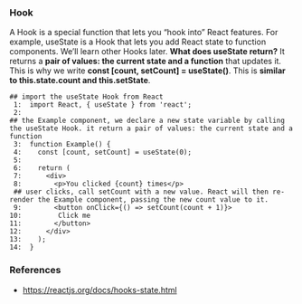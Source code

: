 ### Hook
A Hook is a special function that lets you “hook into” React features. For example, useState is a Hook that lets you add React state to function components. We’ll learn other Hooks later.
**What does useState return?** It returns a **pair of values: the current state and a function** that updates it. This is why we write **const [count, setCount] = useState()**. This is **similar to this.state.count and this.setState**.

```
## import the useState Hook from React
 1:  import React, { useState } from 'react';
 2: 
## the Example component, we declare a new state variable by calling the useState Hook. it return a pair of values: the current state and a function
 3:  function Example() {
 4:    const [count, setCount] = useState(0);
 5:
 6:    return (
 7:      <div>
 8:        <p>You clicked {count} times</p>
 ## user clicks, call setCount with a new value. React will then re-render the Example component, passing the new count value to it.
 9:        <button onClick={() => setCount(count + 1)}>
10:         Click me
11:        </button>
12:      </div>
13:    );
14:  }
```

### References
* https://reactjs.org/docs/hooks-state.html